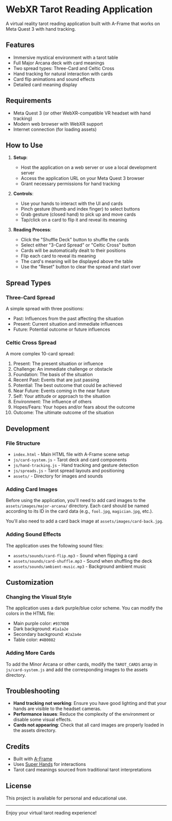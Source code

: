 # WebXR Tarot Reading Application

A virtual reality tarot reading application built with A-Frame that works on Meta Quest 3 with hand tracking.

## Features

- Immersive mystical environment with a tarot table
- Full Major Arcana deck with card meanings
- Two spread types: Three-Card and Celtic Cross
- Hand tracking for natural interaction with cards
- Card flip animations and sound effects
- Detailed card meaning display

## Requirements

- Meta Quest 3 (or other WebXR-compatible VR headset with hand tracking)
- Modern web browser with WebXR support
- Internet connection (for loading assets)

## How to Use

1. **Setup**:
   - Host the application on a web server or use a local development server
   - Access the application URL on your Meta Quest 3 browser
   - Grant necessary permissions for hand tracking

2. **Controls**:
   - Use your hands to interact with the UI and cards
   - Pinch gesture (thumb and index finger) to select buttons
   - Grab gesture (closed hand) to pick up and move cards
   - Tap/click on a card to flip it and reveal its meaning

3. **Reading Process**:
   - Click the "Shuffle Deck" button to shuffle the cards
   - Select either "3-Card Spread" or "Celtic Cross" button
   - Cards will be automatically dealt to their positions
   - Flip each card to reveal its meaning
   - The card's meaning will be displayed above the table
   - Use the "Reset" button to clear the spread and start over

## Spread Types

### Three-Card Spread
A simple spread with three positions:
- Past: Influences from the past affecting the situation
- Present: Current situation and immediate influences
- Future: Potential outcome or future influences

### Celtic Cross Spread
A more complex 10-card spread:
1. Present: The present situation or influence
2. Challenge: An immediate challenge or obstacle
3. Foundation: The basis of the situation
4. Recent Past: Events that are just passing
5. Potential: The best outcome that could be achieved
6. Near Future: Events coming in the near future
7. Self: Your attitude or approach to the situation
8. Environment: The influence of others
9. Hopes/Fears: Your hopes and/or fears about the outcome
10. Outcome: The ultimate outcome of the situation

## Development

### File Structure
- `index.html` - Main HTML file with A-Frame scene setup
- `js/card-system.js` - Tarot deck and card components
- `js/hand-tracking.js` - Hand tracking and gesture detection
- `js/spreads.js` - Tarot spread layouts and positioning
- `assets/` - Directory for images and sounds

### Adding Card Images
Before using the application, you'll need to add card images to the `assets/images/major-arcana/` directory. Each card should be named according to its ID in the card data (e.g., `fool.jpg`, `magician.jpg`, etc.).

You'll also need to add a card back image at `assets/images/card-back.jpg`.

### Adding Sound Effects
The application uses the following sound files:
- `assets/sounds/card-flip.mp3` - Sound when flipping a card
- `assets/sounds/card-shuffle.mp3` - Sound when shuffling the deck
- `assets/sounds/ambient-music.mp3` - Background ambient music

## Customization

### Changing the Visual Style
The application uses a dark purple/blue color scheme. You can modify the colors in the HTML file:
- Main purple color: `#9370DB`
- Dark background: `#1a1a2e`
- Secondary background: `#2a2a4e`
- Table color: `#4B0082`

### Adding More Cards
To add the Minor Arcana or other cards, modify the `TAROT_CARDS` array in `js/card-system.js` and add the corresponding images to the assets directory.

## Troubleshooting

- **Hand tracking not working**: Ensure you have good lighting and that your hands are visible to the headset cameras.
- **Performance issues**: Reduce the complexity of the environment or disable some visual effects.
- **Cards not appearing**: Check that all card images are properly loaded in the assets directory.

## Credits

- Built with [A-Frame](https://aframe.io/)
- Uses [Super Hands](https://github.com/wmurphyrd/aframe-super-hands-component) for interactions
- Tarot card meanings sourced from traditional tarot interpretations

## License

This project is available for personal and educational use.

---

Enjoy your virtual tarot reading experience! 